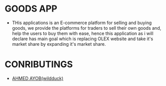 # GOODS APP

- THis applications is an E-commerce platform for selling and buying goods, we provide the platforms
  for traders to sell their own goods and, help the users to buy them with ease, hence this application as i will declare has main goal which is replacing OLEX website and take it's market share by expanding it's market share.

# CONRIBUTINGS

- [AHMED AYOB(wildduck)](https://github.com/wildduck2)
